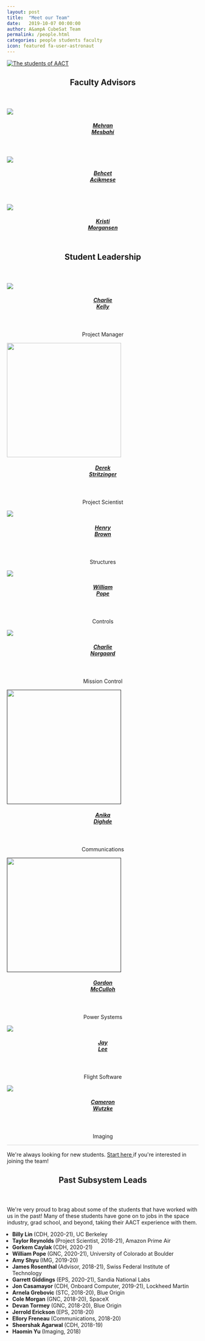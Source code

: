 ```yaml
---
layout: post
title:  "Meet our Team"
date:   2019-10-07 00:00:00
author: A&ampA CubeSat Team
permalink: /people.html
categories: people students faculty
icon: featured fa-user-astronaut
---
```


<section>
    <div class="row half">
        <div class="31-2u">
            <div class="row">
                <div class="12u">
                    <section>
                        <a href="#" class="image featured">
                        <img src="images/teampic_summer2020.png" alt="The students of AACT">
                        </a>
                    </section>
                </div>
            </div>
        </div>
    </div>
</section>

<!-- FACULTY -->
<section class="wrapper style2">
	<div class="row half">
		<div class="31-2u">
			<header>
				<h2> <strong>Faculty Advisors</strong> </h2>
			</header>
			<div class="row">
				<div class="3u">
					<section>
						<a href="https://faculty.washington.edu/mesbahi/" class="image featured">
							<img src="images/mehran.jpg">
						</a>
						<center>
							<header><h5><a href="https://faculty.washington.edu/mesbahi/"> Mehran <br>Mesbahi </a></h5></header>
						</center>
					</section>
				</div>
				<div class="3u">
					<section>
						<a href="https://sites.google.com/a/uw.edu/uw_acl/home" class="image featured">
							<img src="images/behcet.jpg">
						</a>
						<center>
							<header><h5><a href="https://sites.google.com/a/uw.edu/uw_acl/home"> Behcet <br>Acikmese </a></h5></header>
						</center>
					</section>
				</div>
				<div class="3u">
					<section>
						<a href="https://www.aa.washington.edu/people/faculty/morgansen/" class="image featured">
							<img src="images/kristi.jpg">
						</a>
						<center>
							<header><h5><a href="https://www.aa.washington.edu/people/faculty/morgansen/"> Kristi <br>Morgansen </a></h5></header>
						</center>
					</section>
				</div>
			</div>
		</div>
	</div>			
</section>
<!-- CURRENT STUDENTS -->
<section class="wrapper style2">
	<div class="31-2u">
		<header> 
			<h2> 
				<strong> Student Leadership </strong> 
			</h2> 
		</header>
		<div class="row">
			<div class="3u">
				<section>
					<a href="https://www.uwspacelab.com/people" class="image featured">
						<img src="images/Charlie.png">
					</a>
					<center>
						<header><h5><a href="https://www.uwspacelab.com/people"> Charlie <br>Kelly </a></h5></header>
					<p><center>Project Manager</center></p>
					</center>
				</section>
			</div>
			<div class="3u">
				<section>
					<a href="https://depts.washington.edu/uwrainlab/taylor/" class="image featured">
						<img src="images/derek.jpg" width="300">
					</a>
					<center>
						<header><h5><a href="https://depts.washington.edu/uwrainlab/taylor/"> Derek <br>Stritzinger </a></h5></header>
						<p><center>Project Scientist</center></p>
					</center>
				</section>
			</div>
<!--             <div class="3u">
                <section>
                    <a href="https://www.linkedin.com/in/jamesdrosenthal/" class="image featured">
                        <img src="images/James.jpg">
                    </a>
                    <center>
                        <header><h5><a href="https://www.linkedin.com/in/jamesdrosenthal/">James <br>Rosenthal</a></h5></header>
                        <p><center>Technical Advisor</center></p>
                    </center>
                </section>
            </div> -->
            <div class="3u">
                <section>
                    <a href="" class="image featured">
                        <img src="images/henry.jpeg">
                    </a>
                    <center>
                        <header><h5><a href="">Henry <br>Brown</a></h5></header>
                        <p><center>Structures</center></p>
                    </center>
                </section>
            </div>
        </div>
        <div class="row">
            <div class="3u">
                <section>
                    <a href="" class="image featured">
                        <img src="images/will.jpg">
                    </a>
                    <center>
                        <header><h5><a href="">William <br>Pope</a></h5></header>
                        <p><center>Controls</center></p>
                    </center>
                </section>
            </div>
            <div class="3u">
                <section>
                    <a href="" class="image featured">
                        <img src="images/m1_patch.png">
                    </a>
                    <center>
                        <header><h5><a href="">Charlie <br> Norgaard</a></h5></header>
                        <p><center>Mission Control</center></p>
                    </center>
                </section>
            </div>
            <div class="3u">
                <section>
                    <a href="" class="image featured">
                        <img src="images/m1_patch.png" width="300">
                    </a>
                    <center>
                        <header><h5><a href="">Anika <br> Dighde </a></h5></header>
                        <p><center>Communications</center></p>
                    </center>
                </section>
            </div>
            <div class="3u">
                <section>
                    <a href="" class="image featured">
                        <img src="images/m1_patch.png" width="300">
                    </a>
                    <center>
                        <header><h5><a href="">Gordon <br> McCulloh</a></h5></header>
                        <p><center>Power Systems</center></p>
                    </center>
                </section>
            </div>
        </div>
        <div class="row">
            <div class="3u">
                <section>
                    <a href="" class="image featured">
                        <img src="images/m1_patch.png">
                    </a>
                    <center>
                        <header><h5><a href="">Jay <br> Lee</a></h5></header>
                        <p><center>Flight Software</center></p>
                    </center>
                </section>
            </div>
<!--             <div class="3u">
                <section>
                    <a href="" class="image featured">
                        <img src="images/jon.png">
                    </a>
                    <center>
                        <header><h5><a href="">Jon <br>Casamayor</a></h5></header>
                        <p><center>Onboard Computer</center></p>
                    </center>
                </section>
            </div> -->
            <div class="3u">
                <section>
                    <a href="" class="image featured">
                        <img src="images/cameron.jpg">
                    </a>
                    <center>
                        <header><h5><a href="">Cameron <br>Wutzke</a></h5></header>
                        <p><center>Imaging</center></p>
                    </center>
                </section>
            </div>
        </div>
    </div>
	<svg height="5" width="1000">
        <line x1="0" y1="0" x2="43em" y2="0" style="stroke:rgb(210,210,210);stroke-width:2" />
	</svg>
    <div>
        <p> We're always looking for new students. <a href="/contact-students.html"> Start here </a> if you're interested in joining the team! </p>
    </div> 
</section>
<!-- PREVIOUS STUDENTS -->
<section class="wrapper style2">
    <header> <h2> <strong> Past Subsystem Leads </strong> </h2> </header>
        <p> We're very proud to brag about some of the students that have worked with us in the past! Many of these students have gone on to jobs in the space industry, grad school, and beyond, taking their AACT experience with them. </p>
        <ul style="list-style-type: disc; padding-left: 1em">
            <li> <strong> Billy Lin </strong> (CDH, 2020-21), UC Berkeley </li>
            <li> <strong> Taylor Reynolds </strong> (Project Scientist, 2018-21), Amazon Prime Air </li>
            <li> <strong> Gorkem Caylak </strong> (CDH, 2020-21) </li>
            <li> <strong> William Pope </strong> (GNC, 2020-21), University of Colorado at Boulder </li>
            <li> <strong> Amy Shyu </strong> (IMG, 2019-20) </li>
            <li> <strong> James Rosenthal </strong> (Advisor, 2018-21), Swiss Federal Institute of Technology </li>
            <li> <strong> Garrett Giddings </strong> (EPS, 2020-21), Sandia National Labs </li> 
            <li> <strong> Jon Casamayor </strong> (CDH, Onboard Computer, 2019-21), Lockheed Martin </li>
            <li> <strong> Arnela Grebovic </strong> (STC, 2018-20), Blue Origin </li>
            <li> <strong> Cole Morgan </strong> (GNC, 2018-20), SpaceX </li>
            <li> <strong> Devan Tormey </strong> (GNC, 2018-20), Blue Origin </li>
            <li> <strong> Jerrold Erickson </strong> (EPS, 2018-20) </li>
            <li> <strong> Ellory Freneau </strong> (Communications, 2018-20) </li>
            <li> <strong> Sheershak Agarwal </strong> (CDH, 2018-19) </li>
            <li> <strong> Haomin Yu </strong> (Imaging, 2018) </li>
        </ul>
</section>